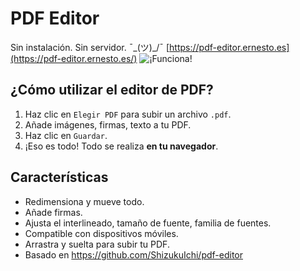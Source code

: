 # PDF Editor

Sin instalación. Sin servidor. ¯\_(ツ)_/¯ [https://pdf-editor.ernesto.es](https://pdf-editor.ernesto.es/) 
![¡Funciona!](https://i.imgur.com/m3weLXQ.gif)


## ¿Cómo utilizar el editor de PDF? 

1. Haz clic en `Elegir PDF` para subir un archivo `.pdf`.
2. Añade imágenes, firmas, texto a tu PDF. 
3. Haz clic en `Guardar`. 
4. ¡Eso es todo! Todo se realiza **en tu navegador**.

## Características
- Redimensiona y mueve todo.
- Añade firmas.
- Ajusta el interlineado, tamaño de fuente, familia de fuentes.
- Compatible con dispositivos móviles.
- Arrastra y suelta para subir tu PDF.
- Basado en https://github.com/ShizukuIchi/pdf-editor

